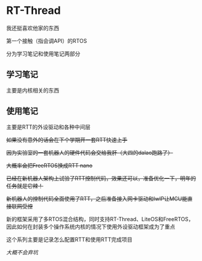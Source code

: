 # RT-Thread

我还挺喜欢他家的东西

第一个接触（指会调API）的RTOS

分为学习笔记和使用笔记两部分

## 学习笔记

主要是内核相关的东西

## 使用笔记

主要是RTT的外设驱动和各种中间层

~~如果没有意外的话会在下个学期开一套RTT快速上手~~

~~因为实验室的一套机器人的硬件代码会交给我肝（大四的dalao跑路了）~~

~~大概率会把FreeRTOS换成RTT nano~~

~~已经在新机器人架构上试验了RTT控制代码，效果还可以，准备优化一下，明年的任务就是它辣！~~

~~新机器人的控制代码全面使用了RTT，之后准备接入网卡驱动和lwIP让MCU能直接联网受控~~

新的框架采用了多RTOS混合结构，同时支持RT-Thread、LiteOS和FreeRTOS，因此如何在封装多个操作系统内核的情况下使用外设驱动框架成为了重点

这个系列主要是记录怎么配置RTT和使用RTT完成项目

*大概不会弃坑*
